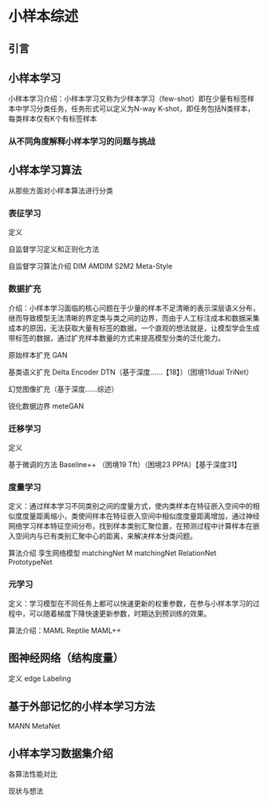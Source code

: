 # 小样本综述

## 引言

## 小样本学习

小样本学习介绍：小样本学习又称为少样本学习（few-shot）即在少量有标签样本中学习分类任务，任务形式可以定义为N-way K-shot，即任务包括N类样本，每类样本仅有K个有标签样本

### 从不同角度解释小样本学习的问题与挑战

## 小样本学习算法

从那些方面对小样本算法进行分类

### 表征学习

定义

自监督学习定义和正则化方法

自监督学习算法介绍 DIM AMDIM S2M2  Meta-Style

### 数据扩充

介绍：小样本学习面临的核心问题在于少量的样本不足清晰的表示深层语义分布，继而导致模型无法清晰的界定类与类之间的边界，而由于人工标注成本和数据采集成本的原因，无法获取大量有标签的数据，一个直观的想法就是，让模型学会生成带标签的数据，通过扩充样本数量的方式来提高模型分类的泛化能力。

原始样本扩充 GAN 

基类语义扩充 Delta Encoder   DTN（基于深度……【18】）（困境11dual TriNet）

幻觉图像扩充（基于深度……综述）

锐化数据边界 meteGAN

### 迁移学习

定义

基于微调的方法 Baseline++ （困境19 Tft）（困境23 PPfA）【基于深度31】

### 度量学习

定义：通过样本学习不同类别之间的度量方式，使内类样本在特征嵌入空间中的相似度度量距离缩小，类使间样本在特征嵌入空间中相似度度量距离增加，通过神经网络学习样本特征空间分布，找到样本类别汇聚位置，在预测过程中计算样本在嵌入空间内与已有类别汇聚中心的距离，来解决样本分类问题。

算法介绍 孪生网络模型 matchingNet   M matchingNet   RelationNet  PrototypeNet

### 元学习

定义：学习模型在不同任务上都可以快速更新的权重参数，在参与小样本学习的过程中，可以随着梯度下降快速更新参数，时期达到预训练的效果。

算法介绍：MAML Reptile MAML++

## 图神经网络（结构度量）

定义 edge Labeling

## 基于外部记忆的小样本学习方法

MANN MetaNet

## 小样本学习数据集介绍

各算法性能对比

现状与想法